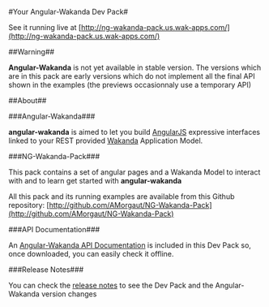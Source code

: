 #Your Angular-Wakanda Dev Pack#

See it running live at [http://ng-wakanda-pack.us.wak-apps.com/](http://ng-wakanda-pack.us.wak-apps.com/)

##Warning##

**Angular-Wakanda** is not yet available in stable version. The versions which are in this pack are early versions which do not implement all the final API shown in the examples (the previews occasionnaly use a temporary API)

##About##

###Angular-Wakanda###

**angular-wakanda** is aimed to let you build [AngularJS](http://angularjs.com) expressive interfaces linked to your REST provided [Wakanda](http://wakanda.org) Application Model.

###NG-Wakanda-Pack###

This pack contains a set of angular pages and a Wakanda Model to interact with and to learn get started with **angular-wakanda**

All this pack and its running examples are available from this Github repository:
[http://github.com/AMorgaut/NG-Wakanda-Pack](http://github.com/AMorgaut/NG-Wakanda-Pack)

###API Documentation###

An [Angular-Wakanda API Documentation](API-DOC.md) is included in this Dev Pack so, once downloaded, you can easily check it offline.

###Release Notes###

You can check the [release notes](RELEASE-NOTES.md) to see the Dev Pack and the Angular-Wakanda version changes

